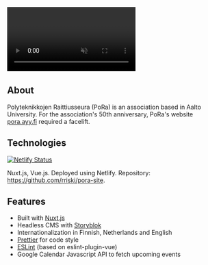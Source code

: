 <div class="markdown-video">
  <video autoplay muted loop>
    <source src="videos/raittiusseura-org.webm" type='video/webm' />
    <source src="videos/raittiusseura-org.mp4" type='video/mp4' />
    <img src="images/raittiusseura-org.png" title="Your browser does not support the <video> tag">
  </video>
</div>

## About 
Polyteknikkojen Raittiusseura (PoRa) is an association based in Aalto University. For the association's 50th anniversary, PoRa's website [pora.ayy.fi](https://raittiusseura.org) required a facelift.

## Technologies
[![Netlify Status](https://api.netlify.com/api/v1/badges/64a37b8b-5679-4d64-96e6-5ff6531b57b5/deploy-status)](https://app.netlify.com/sites/vibrant-liskov-f9ac39/deploys)

Nuxt.js, Vue.js. Deployed using Netlify. Repository: https://github.com/rriski/pora-site.

## Features
- Built with [Nuxt.js](https://nuxtjs.org/)
- Headless CMS with [Storyblok](https://www.storyblok.com/)
- Internationalization in Finnish, Netherlands and English
- [Prettier](https://prettier.io/) for code style
- [ESLint](https://eslint.org/) (based on eslint-plugin-vue)
- Google Calendar Javascript API to fetch upcoming events
